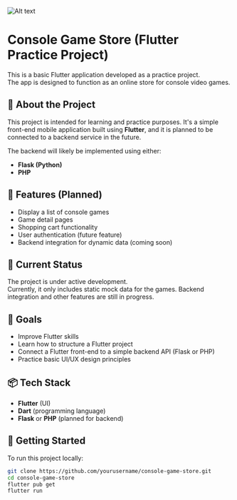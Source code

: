 ![Alt text](readmeflutter.png)
# Console Game Store (Flutter Practice Project)

This is a basic Flutter application developed as a practice project.  
The app is designed to function as an online store for console video games.

## 📱 About the Project

This project is intended for learning and practice purposes. It's a simple front-end mobile application built using **Flutter**, and it is planned to be connected to a backend service in the future.

The backend will likely be implemented using either:
- **Flask (Python)**
- **PHP**

## 🧩 Features (Planned)

- Display a list of console games
- Game detail pages
- Shopping cart functionality
- User authentication (future feature)
- Backend integration for dynamic data (coming soon)

## 🚧 Current Status

The project is under active development.  
Currently, it only includes static mock data for the games. Backend integration and other features are still in progress.

## 🎯 Goals

- Improve Flutter skills
- Learn how to structure a Flutter project
- Connect a Flutter front-end to a simple backend API (Flask or PHP)
- Practice basic UI/UX design principles

## 📦 Tech Stack

- **Flutter** (UI)
- **Dart** (programming language)
- **Flask** or **PHP** (planned for backend)

## 🔧 Getting Started

To run this project locally:

```bash
git clone https://github.com/yourusername/console-game-store.git
cd console-game-store
flutter pub get
flutter run
